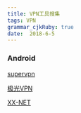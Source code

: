 ```yaml
---
title: VPN工具搜集
tags: VPN
grammar_cjkRuby: true
date:  2018-6-5
---
```


### Android

[supervpn](https://play.google.com/store/apps/details?id=com.chengcheng.FreeVPN&hl=en_US)

[极光VPN](https://play.google.com/store/apps/details?id=cn.jiguang.gp&hl=en_US)

[XX-NET](https://github.com/XX-net/XX-Net)
